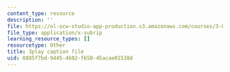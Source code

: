 ```yaml
---
content_type: resource
description: ''
file: https://ol-ocw-studio-app-production.s3.amazonaws.com/courses/3-091sc-introduction-to-solid-state-chemistry-fall-2010/8885f7bd94454b92f65045acae01538d_FfBc3M5EaeU.srt
file_type: application/x-subrip
learning_resource_types: []
resourcetype: Other
title: 3play caption file
uid: 8885f7bd-9445-4b92-f650-45acae01538d
---
```

